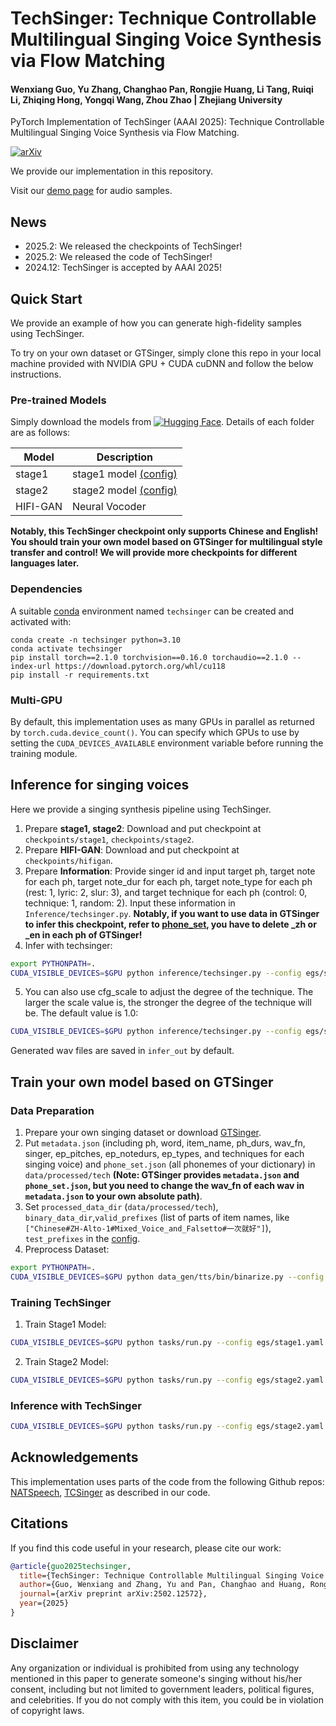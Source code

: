 # TechSinger: Technique Controllable Multilingual Singing Voice Synthesis via Flow Matching

#### Wenxiang Guo, Yu Zhang, Changhao Pan, Rongjie Huang, Li Tang, Ruiqi Li, Zhiqing Hong, Yongqi Wang, Zhou Zhao | Zhejiang University

PyTorch Implementation of TechSinger (AAAI 2025): Technique Controllable Multilingual Singing Voice Synthesis via Flow Matching.

[![arXiv](https://img.shields.io/badge/arXiv-Paper-<COLOR>.svg)](https://arxiv.org/pdf/2502.12572)

We provide our implementation in this repository.

Visit our [demo page](https://tech-singer.github.io) for audio samples.

## News
- 2025.2: We released the checkpoints of TechSinger!
- 2025.2: We released the code of TechSinger!
- 2024.12: TechSinger is accepted by AAAI 2025!

## Quick Start
We provide an example of how you can generate high-fidelity samples using TechSinger.

To try on your own dataset or GTSinger, simply clone this repo in your local machine provided with NVIDIA GPU + CUDA cuDNN and follow the below instructions.

### Pre-trained Models
Simply download the models from [![Hugging Face](https://img.shields.io/badge/%F0%9F%A4%97%20Hugging%20Face-blue)](https://huggingface.co/verstar/TechSinger/tree/main).
Details of each folder are as follows:

| Model       |  Description                                                              | 
|-------------|--------------------------------------------------------------------------|
| stage1 |  stage1 model [(config)](./egs/stage1.yaml) |
| stage2 |  stage2 model [(config)](./egs/stage2.yaml) |
| HIFI-GAN    |  Neural Vocoder                       |

**Notably, this TechSinger checkpoint only supports Chinese and English! You should train your own model based on GTSinger for multilingual style transfer and control! We will provide more checkpoints for different languages later.**

### Dependencies

A suitable [conda](https://conda.io/) environment named `techsinger` can be created
and activated with:

```
conda create -n techsinger python=3.10
conda activate techsinger
pip install torch==2.1.0 torchvision==0.16.0 torchaudio==2.1.0 --index-url https://download.pytorch.org/whl/cu118
pip install -r requirements.txt
```

### Multi-GPU

By default, this implementation uses as many GPUs in parallel as returned by `torch.cuda.device_count()`. 
You can specify which GPUs to use by setting the `CUDA_DEVICES_AVAILABLE` environment variable before running the training module.

## Inference for singing voices

Here we provide a singing synthesis pipeline using TechSinger.

1. Prepare **stage1, stage2**: Download and put checkpoint at `checkpoints/stage1`, `checkpoints/stage2`.
2. Prepare **HIFI-GAN**: Download and put checkpoint at `checkpoints/hifigan`.
3. Prepare **Information**: Provide singer id and input target ph, target note for each ph, target note_dur for each ph, target note_type for each ph (rest: 1, lyric: 2, slur: 3), and target technique for each ph (control: 0, technique: 1, random: 2). Input these information in `Inference/techsinger.py`. **Notably, if you want to use data in GTSinger to infer this checkpoint, refer to [phone_set](./ZHEN_checkpoint_phone_set.json), you have to delete _zh or _en in each ph of GTSinger!**
4. Infer with techsinger:

```bash
export PYTHONPATH=.
CUDA_VISIBLE_DEVICES=$GPU python inference/techsinger.py --config egs/stage2.yaml  --exp_name stage2 --reset
```

5. You can also use cfg_scale to adjust the degree of the technique. The larger the scale value is, the stronger the degree of the technique will be. The default value is 1.0:

```bash
CUDA_VISIBLE_DEVICES=$GPU python inference/techsinger.py --config egs/stage2.yaml  --exp_name stage2 --hparams="cfg_scale=2.0"  --reset
```

Generated wav files are saved in `infer_out` by default.<br>

## Train your own model based on GTSinger

### Data Preparation 

1. Prepare your own singing dataset or download [GTSinger](https://github.com/GTSinger/GTSinger).
2. Put `metadata.json` (including ph, word, item_name, ph_durs, wav_fn, singer, ep_pitches, ep_notedurs, ep_types, and techniques for each singing voice) and `phone_set.json` (all phonemes of your dictionary) in `data/processed/tech` **(Note: GTSinger provides `metadata.json` and `phone_set.json`, but you need to change the wav_fn of each wav in `metadata.json` to your own absolute path)**.
3. Set `processed_data_dir` (`data/processed/tech`), `binary_data_dir`,`valid_prefixes` (list of parts of item names, like `["Chinese#ZH-Alto-1#Mixed_Voice_and_Falsetto#一次就好"]`), `test_prefixes` in the [config](./egs/stage1.yaml).
4. Preprocess Dataset: 

```bash
export PYTHONPATH=.
CUDA_VISIBLE_DEVICES=$GPU python data_gen/tts/bin/binarize.py --config egs/stage1.yaml
```

### Training TechSinger

1. Train Stage1 Model:
```bash
CUDA_VISIBLE_DEVICES=$GPU python tasks/run.py --config egs/stage1.yaml  --exp_name Stage1 --reset
```
2. Train Stage2 Model:
```bash
CUDA_VISIBLE_DEVICES=$GPU python tasks/run.py --config egs/stage2.yaml  --exp_name Stage2 --reset
```

### Inference with TechSinger

```bash
CUDA_VISIBLE_DEVICES=$GPU python tasks/run.py --config egs/stage2.yaml  --exp_name Stage2 --infer
```

## Acknowledgements

This implementation uses parts of the code from the following Github repos:
[NATSpeech](https://github.com/NATSpeech/NATSpeech),
[TCSinger](https://github.com/AaronZ345/TCSinger)
as described in our code.

## Citations ##

If you find this code useful in your research, please cite our work:
```bib
@article{guo2025techsinger,
  title={TechSinger: Technique Controllable Multilingual Singing Voice Synthesis via Flow Matching},
  author={Guo, Wenxiang and Zhang, Yu and Pan, Changhao and Huang, Rongjie and Tang, Li and Li, Ruiqi and Hong, Zhiqing and Wang, Yongqi and Zhao, Zhou},
  journal={arXiv preprint arXiv:2502.12572},
  year={2025}
}
```

## Disclaimer ##

Any organization or individual is prohibited from using any technology mentioned in this paper to generate someone's singing without his/her consent, including but not limited to government leaders, political figures, and celebrities. If you do not comply with this item, you could be in violation of copyright laws.